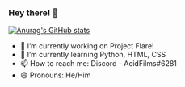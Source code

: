 ### Hey there! 👋

[![Anurag's GitHub stats](https://github-readme-stats.vercel.app/api?username=acidfilms21&theme=onedark&show_icons=true)](https://github.com/acidfilms/github-readme)

- 🔭 I’m currently working on Project Flare!
- 🌱 I’m currently learning Python, HTML, CSS
- 📫 How to reach me: Discord - AcidFilms#6281
- 😄 Pronouns: He/Him

